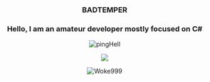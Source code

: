 <h3 align="center">BADTEMPER</h3>
<h3 align="center">Hello, I am an amateur developer mostly focused on C#</h3>
<p align="center"><img align="center" src="https://github-readme-stats.vercel.app/api/top-langs?username=pingHell&show_icons=true&theme=dark&locale=en&layout=compact" alt="pingHell" /></p>
<p align="center">
  <img src="https://discord.c99.nl/widget/theme-1/827230212433379358.png"/>
</p>
<p align="center"> <img src="https://komarev.com/ghpvc/?username=Woke999&label=Profile%20views&color=0e75b6&style=flat" alt="Woke999" /> </p>
